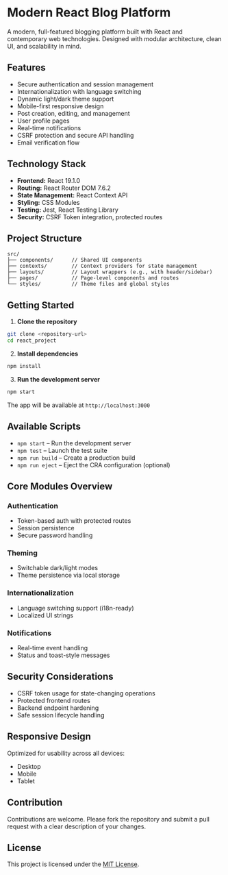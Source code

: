 # Modern React Blog Platform

A modern, full-featured blogging platform built with React and contemporary web technologies. Designed with modular architecture, clean UI, and scalability in mind.

## Features

- Secure authentication and session management
- Internationalization with language switching
- Dynamic light/dark theme support
- Mobile-first responsive design
- Post creation, editing, and management
- User profile pages
- Real-time notifications
- CSRF protection and secure API handling
- Email verification flow

## Technology Stack

- **Frontend:** React 19.1.0
- **Routing:** React Router DOM 7.6.2
- **State Management:** React Context API
- **Styling:** CSS Modules
- **Testing:** Jest, React Testing Library
- **Security:** CSRF Token integration, protected routes

## Project Structure

```
src/
├── components/      // Shared UI components
├── contexts/        // Context providers for state management
├── layouts/         // Layout wrappers (e.g., with header/sidebar)
├── pages/           // Page-level components and routes
└── styles/          // Theme files and global styles
```

## Getting Started

1. **Clone the repository**
```bash
git clone <repository-url>
cd react_project
```

2. **Install dependencies**
```bash
npm install
```

3. **Run the development server**
```bash
npm start
```

The app will be available at `http://localhost:3000`

## Available Scripts

- `npm start` – Run the development server
- `npm test` – Launch the test suite
- `npm run build` – Create a production build
- `npm run eject` – Eject the CRA configuration (optional)

## Core Modules Overview

### Authentication
- Token-based auth with protected routes
- Session persistence
- Secure password handling

### Theming
- Switchable dark/light modes
- Theme persistence via local storage

### Internationalization
- Language switching support (i18n-ready)
- Localized UI strings

### Notifications
- Real-time event handling
- Status and toast-style messages

## Security Considerations

- CSRF token usage for state-changing operations
- Protected frontend routes
- Backend endpoint hardening
- Safe session lifecycle handling

## Responsive Design

Optimized for usability across all devices:

- Desktop
- Mobile
- Tablet

## Contribution

Contributions are welcome. Please fork the repository and submit a pull request with a clear description of your changes.

## License

This project is licensed under the [MIT License](LICENSE).
